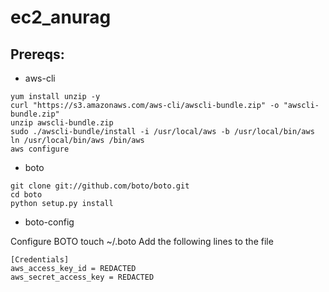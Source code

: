 # ec2_anurag
## Prereqs:

* aws-cli

```
yum install unzip -y
curl "https://s3.amazonaws.com/aws-cli/awscli-bundle.zip" -o "awscli-bundle.zip"
unzip awscli-bundle.zip
sudo ./awscli-bundle/install -i /usr/local/aws -b /usr/local/bin/aws
ln /usr/local/bin/aws /bin/aws
aws configure
```

* boto

```
git clone git://github.com/boto/boto.git
cd boto
python setup.py install
```

* boto-config

Configure BOTO
touch ~/.boto
Add the following lines to the file
```
[Credentials]
aws_access_key_id = REDACTED
aws_secret_access_key = REDACTED
```
